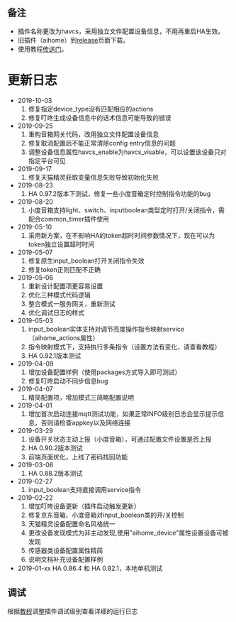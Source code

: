 ## 备注
- 插件名称更改为havcs，采用独立文件配置设备信息，不用再重启HA生效。
- 旧插件（aihome）到[release][1]页面下载。
- 使用教程[传送门][2]。
# 更新日志
- 2019-10-03
  1. 修复指定device_type没有匹配相应的actions
  2. 修复叮咚生成设备信息中的话术信息可能导致的错误
- 2019-09-25
  1. 重构音箱网关代码，改用独立文件配置设备信息
  2. 修复取消配置后不能正常清除config entry信息的问题
  3. 调整设备信息属性havcs_enable为havcs_visable，可以设置该设备只对指定平台可见
- 2019-09-17
  1. 修复天猫精灵获取变量信息失败导致初始化失败
- 2019-08-23
  1. HA 0.97.2版本下测试，修复一些小度音箱定时控制指令功能的bug
- 2019-08-20
  1. 小度音箱支持light、switch、inputboolean类型定时打开/关闭指令，需配合common_timer插件使用
- 2019-05-10
  1. 采用新方案，在不影响HA的token超时时间参数情况下，现在可以为token独立设置超时时间
- 2019-05-07
  1. 修复原生input_boolean打开关闭指令失效
  2. 修复token正则匹配不正确
- 2019-05-06
  1. 重新设计配置项更容易设置
  2. 优化三种模式代码逻辑
  3. 整合模式一服务网关，重新测试
  4. 优化调试日志的样式
- 2019-05-03
  1. input_boolean实体支持对调节亮度操作指令映射service（aihome_actions属性）
  2. 指令映射模式下，支持执行多条指令（设置方法有变化，请查看教程）
  2. HA 0.92.1版本测试
- 2019-04-09
  1. 增加设备配置样例（使用packages方式导入即可测试）
  2. 修复叮咚启动不同步信息bug
- 2019-04-07
  1. 精简配置项，增加模式三简略配置说明
- 2019-04-01
  1. 增加首次启动连接mqtt测试功能，如果正常INFO级别日志会显示提示信息，否则请检查appkey以及网络连接
- 2019-03-29
  1. 设备开关状态主动上报（小度音箱），可通过配置文件设置是否上报
  2. HA 0.90.2版本测试
  3. 前端页面优化，上线了密码找回功能
- 2019-03-06
  1. HA 0.88.2版本测试
- 2019-02-27
  1. input_boolean支持直接调用service指令
- 2019-02-22
  1. 增加叮咚设备更新（插件启动触发更新）
  2. 修复京东音箱、小度音箱对input_boolean类的开/关控制
  3. 天猫精灵设备配置命名风格统一
  4. 更改设备发现模式为非主动发现,使用"aihome_device"属性设置设备可被发现
  5. 传感器类设备配置属性精简
  6. 说明文档补充设备配置样例
- 2019-01-xx
  HA 0.86.4 和 HA 0.82.1，本地单机测试

## 调试
根据[教程][3]调整插件调试级别查看详细的运行日志

[1]: https://github.com/cnk700i/havcs/releases "历史版本"
[2]: https://ljr.im/articles/plugin-smart-speaker-access-home-assistant-integration-plus/ "【插件】智能音箱接入Home Assistant整合Plus"
[3]: https://ljr.im/articles/home-assistant-novice-question-set/#3-%E8%B0%83%E8%AF%95%E5%8F%8A%E6%9F%A5%E7%9C%8B%E7%A8%8B%E5%BA%8F%E8%BF%90%E8%A1%8C%E6%97%A5%E5%BF%97 "调试及查看程序运行日志"
